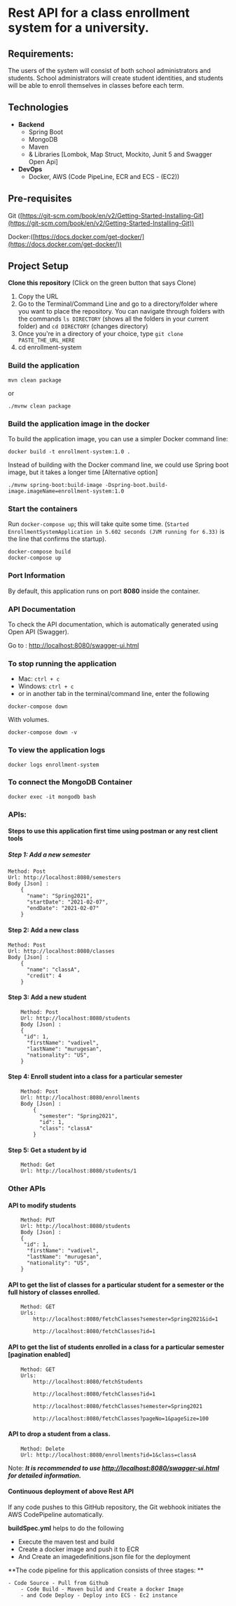 # Rest API for a class enrollment system for a university.

## Requirements:

The users of the system will consist of both school administrators and students. School administrators will create student identities, and students will be able to enroll themselves in classes before each term.


## Technologies

- **Backend**
    - Spring Boot
    - MongoDB
    - Maven
    - & Libraries [Lombok, Map Struct, Mockito, Junit 5 and Swagger Open Api]
- **DevOps**
    - Docker, AWS (Code PipeLine, ECR and ECS - (EC2))
    
## Pre-requisites
 
 Git ([https://git-scm.com/book/en/v2/Getting-Started-Installing-Git](https://git-scm.com/book/en/v2/Getting-Started-Installing-Git))

 Docker:([https://docs.docker.com/get-docker/](https://docs.docker.com/get-docker/))
    

## Project Setup

**Clone this repository** (Click on the green button that says Clone)
1. Copy the URL
1. Go to the Terminal/Command Line and go to a directory/folder where you want to place the repository. You can navigate through folders with the commands `ls DIRECTORY` (shows all the folders in your current folder) and `cd DIRECTORY` (changes directory)
1. Once you're in a directory of your choice, type `git clone PASTE_THE_URL_HERE`
1. cd enrollment-system

### Build the application
```
mvn clean package
```

or

```
./mvnw clean package
```

### Build the application image in the docker

 To build the application image, you can use a simpler Docker command line:

```
docker build -t enrollment-system:1.0 .
```

Instead of building with the Docker command line, we could use Spring boot image, but it takes a longer time [Alternative option]

```
./mvnw spring-boot:build-image -Dspring-boot.build-image.imageName=enrollment-system:1.0
```

### Start the containers

Run `docker-compose up`; this will take quite some time. (`Started EnrollmentSystemApplication in 5.602 seconds (JVM running for 6.33)` is the line that confirms the startup).

```
docker-compose build
docker-compose up
```
    
### Port Information

By default, this application runs on port **8080** inside the container.

### API Documentation

To check the API documentation, which is automatically generated using Open API (Swagger). 

 
Go to : [http://localhost:8080/swagger-ui.html](http://localhost:8080/swagger-ui.html)

 

### To stop running the application

- Mac: `ctrl + c`
- Windows: `ctrl + c`
- or in another tab in the terminal/command line, enter the following
    
```
docker-compose down 

```

With volumes.

```
docker-compose down -v

```

### To view the application logs
```
docker logs enrollment-system
```

### To connect the MongoDB Container
```
docker exec -it mongodb bash
```

### APIs:

#### Steps to use this application first time using postman or any rest client tools

##### Step 1: Add a new semester
	Method: Post
	Url: http://localhost:8080/semesters
	Body [Json] : 
		{
		  "name": "Spring2021",
		  "startDate": "2021-02-07",
		  "endDate": "2021-02-07"
		}

#### Step 2: Add a new class
	Method: Post
	Url: http://localhost:8080/classes
	Body [Json] : 
		{
		  "name": "classA",
		  "credit": 4
		}

#### Step 3: Add a new student
		Method: Post
		Url: http://localhost:8080/students
		Body [Json] : 
		{
		 "id": 1,
		  "firstName": "vadivel",
		  "lastName": "murugesan",
		  "nationality": "US",
		}
#### Step 4: Enroll student into a class for a particular semester
		Method: Post
		Url: http://localhost:8080/enrollments
		Body [Json] :
			{
			  "semester": "Spring2021",
			  "id": 1,
			  "class": "classA"
			}
		
#### Step 5: Get a student by id
		Method: Get
		Url: http://localhost:8080/students/1
			
### Other APIs		
#### API to modify students
		Method: PUT
		Url: http://localhost:8080/students
		Body [Json] : 
		{
		 "id": 1,
		  "firstName": "vadivel",
		  "lastName": "murugesan",
		  "nationality": "US",
		}

#### API to get the list of classes for a particular student for a semester or the full history of classes enrolled.
		Method: GET
		Urls:
			http://localhost:8080/fetchClasses?semester=Spring2021&id=1
			
			http://localhost:8080/fetchClasses?id=1

#### API to get the list of students enrolled in a class for a particular semester [pagination enabled]
		Method: GET
		Urls:
			http://localhost:8080/fetchStudents
			
			http://localhost:8080/fetchClasses?id=1
			
			http://localhost:8080/fetchClasses?semester=Spring2021
			
			http://localhost:8080/fetchClasses?pageNo=1&pageSize=100

#### API to drop a student from a class.
		Method: Delete
		Url: http://localhost:8080/enrollments?id=1&class=classA

Note: ***It is recommended to use [http://localhost:8080/swagger-ui.html](http://localhost:8080/swagger-ui.html) for detailed information.***

#### Continuous deployment of above Rest API

If any code pushes to this GitHub repository, the Git webhook initiates the AWS CodePipeline automatically. 

**buildSpec.yml** helps to do the following
- Execute the maven test and build
- Create a docker image and push it to ECR
- And Create an imagedefinitions.json file for the deployment

**The code pipeline for this application consists of three stages: **

	- Code Source - Pull from Github
        - Code Build - Maven build and Create a docker Image
        - and Code Deploy - Deploy into ECS - Ec2 instance
    
